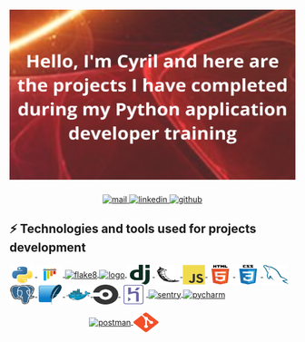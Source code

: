 <h1 align="center">
    <a href="https://github.com/cyl94700">
        <img src="image-header.png" alt="header" width="800" height="300"/>
    </a>
</h1>

<p align="center">
    <a href="mailto:cyrilcouybes@gmail.com">
        <img src="https://img.shields.io/badge/mail-ff9443.svg?&style=for-the-badge&logo=gmail&logoColor=white"  alt="mail"/>
    </a>
    <a href="https://linkedin.com/in/cyrilcouybes">
        <img src="https://img.shields.io/badge/Linkedin-0072b1?style=for-the-badge&logo=linkedin&logoColor=white" alt="linkedin"/>
    </a>
    <a href="https://github.com/Cyl94700">
        <img src="https://img.shields.io/badge/Github-000000?style=for-the-badge&logo=github&logoColor=white" alt="github"/>
    </a>
</p>

<p align="center">

## ⚡ Technologies and tools used for projects development

  <a href="https://www.python.org/">
  <img align="center" alt="Python" height="35" width="45" src="https://raw.githubusercontent.com/devicons/devicon/master/icons/python/python-original.svg">
  </a>
  <a href="https://docs.pytest.org/">
  <img align="center" alt="pytest" height="35" width="45" src="https://raw.githubusercontent.com/devicons/devicon/master/icons/pytest/pytest-original.svg">
  </a>
  <a href="https://flake8.pycqa.org/en/latest/" target="_blank">
  <img align="center" alt="flake8" height="35" width="50" src="https://img.shields.io/badge/flake8-blue?">
  </a>
  <a href="https://coverage.readthedocs.io/en/7.2.3/">
    <img align="center" alt="logo" height="35" width="40" src="https://coverage.readthedocs.io/en/7.2.3/_static/sleepy-snake-circle-150.png">
  </a>
  <a href="https://www.djangoproject.com/">
  <img align="center" alt="Django" height="35" width="45" src="https://raw.githubusercontent.com/devicons/devicon/master/icons/django/django-plain.svg">
  </a>
  <a href="https://flask.palletsprojects.com/">
  <img align="center" alt="Flask" height="35" width="45" src="https://raw.githubusercontent.com/devicons/devicon/master/icons/flask/flask-original.svg">
  </a>
  <a href="https://www.javascript.com/">
  <img align="center" alt="js" height="35" width="40" src="https://raw.githubusercontent.com/devicons/devicon/master/icons/javascript/javascript-original.svg">
  </a>
  <a href="https://developer.mozilla.org/fr/docs/Glossary/HTML5/">
  <img align="center" alt="html5" height="35" width="45" src="https://raw.githubusercontent.com/devicons/devicon/master/icons/html5/html5-original-wordmark.svg">
  </a>
  <a href="https://developer.mozilla.org/fr/docs/Web/CSS/">
  <img align="center" alt="css3" height="35" width="45" src="https://raw.githubusercontent.com/devicons/devicon/master/icons/css3/css3-original-wordmark.svg">
  </a>
  <a href="https://www.mysql.com/">
  <img align="center" alt="MySQL" height="35" width="45" src="https://raw.githubusercontent.com/devicons/devicon/master/icons/mysql/mysql-original.svg">
  </a>
  <a href="https://www.postgresql.org/">
  <img align="center" alt="PostgreSQL" height="35" width="45" src="https://raw.githubusercontent.com/devicons/devicon/master/icons/postgresql/postgresql-original.svg">
  </a>
  <a href="https://www.sqlite.org/">
  <img align="center" alt="Sqlite" height="35" width="45" src="https://raw.githubusercontent.com/devicons/devicon/master/icons/sqlite/sqlite-original.svg">
  </a>
  <a href="https://www.docker.com/">
  <img align="center" alt="Docker" height="35" width="45" src="https://raw.githubusercontent.com/devicons/devicon/master/icons/docker/docker-original.svg">
  </a>
  <a href="https://circleci.com/">
  <img align="center" alt="circleci" height="35" width="45" src="https://raw.githubusercontent.com/devicons/devicon/master/icons/circleci/circleci-plain.svg">
  </a>
  <a href="https://www.heroku.com/">
  <img align="center" alt="heroku" height="35" width="45" src="https://raw.githubusercontent.com/devicons/devicon/master/icons/heroku/heroku-original.svg">
  </a>
  <a href="https://sentry.io/">
  <img align="center" alt="sentry" height="35" width="40" src="https://www.vectorlogo.zone/logos/sentryio/sentryio-icon.svg">
  </a>
  <a href="https://www.jetbrains.com/pycharm/">
  <img align="center" alt="pycharm" height="35" width="45" src="https://upload.wikimedia.org/wikipedia/commons/1/1d/PyCharm_Icon.svg">
  </a>
</p>
<div align="center">
<p style="margin-left:-20%;">

  <a href="https://www.postman.com/">
  <img align="center" alt="postman" height="35" width="45" src="https://www.svgrepo.com/show/354202/postman-icon.svg">
  </a>
  <a href="https://git-scm.com/">
  <img align="center" alt="git" height="35" width="45" src="https://raw.githubusercontent.com/devicons/devicon/master/icons/git/git-original.svg">
  </a>
</p>
</div>